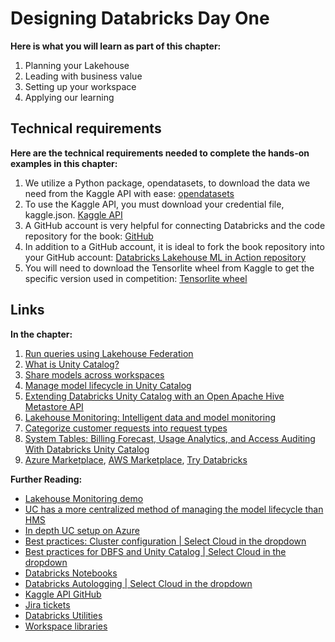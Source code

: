 # Designing Databricks Day One 

**Here is what you will learn as part of this chapter:**

1. Planning your Lakehouse 
2. Leading with business value 
3. Setting up your workspace 
4. Applying our learning 

## Technical requirements 

**Here are the technical requirements needed to complete the hands-on examples in this chapter:**
1. We utilize a Python package, opendatasets, to download the data we need from the Kaggle API with ease: [opendatasets](https://pypi.org/project/opendatasets/)
2. To use the Kaggle API, you must download your credential file, kaggle.json. [Kaggle API](https://www.kaggle.com/docs/api)
3. A GitHub account is very helpful for connecting Databricks and the code repository for the book: [GitHub](https://github.com/)
4. In addition to a GitHub account, it is ideal to fork the book repository into your GitHub account: [Databricks Lakehouse ML in Action repository](https://github.com/PacktPublishing/Databricks-Lakehouse-ML-In-Action)
5. You will need to download the Tensorlite wheel from Kaggle to get the specific version used in competition: [Tensorlite wheel](https://www.kaggle.com/datasets/philculliton/tflite-wheels-2140)

## Links

**In the chapter:**
1. [Run queries using Lakehouse Federation](https://docs.databricks.com/en/query-federation/index.html)
2. [What is Unity Catalog?](https://docs.databricks.com/data-governance/unity-catalog/index.html)
3. [Share models across workspaces](https://docs.databricks.com/applications/machine-learning/manage-model-lifecycle/multiple-workspaces.html)
4. [Manage model lifecycle in Unity Catalog](https://docs.databricks.com/machine-learning/manage-model-lifecycle/index.html)
5. [Extending Databricks Unity Catalog with an Open Apache Hive Metastore API](https://www.databricks.com/blog/extending-databricks-unity-catalog-open-apache-hive-metastore-api)
6. [Lakehouse Monitoring: Intelligent data and model monitoring](https://www.databricks.com/product/machine-learning/lakehouse-monitoring)
7. [Categorize customer requests into request types](https://support.atlassian.com/jira-service-management-cloud/docs/categorize-customer-requests-into-request-types/)
8. [System Tables: Billing Forecast, Usage Analytics, and Access Auditing With Databricks Unity Catalog](https://www.databricks.com/resources/demos/tutorials/governance/system-tables)
9. [Azure Marketplace](https://azure.microsoft.com/en-us/products/databricks), [AWS Marketplace](https://aws.amazon.com/marketplace/pp/prodview-wtyi5lgtce6n6), [Try Databricks](https://www.databricks.com/try-databricks)



**Further Reading:**
- [Lakehouse Monitoring demo](https://youtu.be/3TLBZSKeYTk?t=560)
- [UC has a more centralized method of managing the model lifecycle than HMS](https://docs.databricks.com/machine-learning/manage-model-lifecycle/index.html)
- [In depth UC setup on Azure](https://youtu.be/itGKRVHdNPo)
- [Best practices: Cluster configuration | Select Cloud in the dropdown](https://docs.databricks.com/clusters/cluster-config-best-practices.html)
- [Best practices for DBFS and Unity Catalog | Select Cloud in the dropdown](https://docs.databricks.com/dbfs/unity-catalog.html)
- [Databricks Notebooks](https://docs.databricks.com/en/notebooks/index.html)
- [Databricks Autologging | Select Cloud in the dropdown](https://docs.databricks.com/mlflow/databricks-autologging.html#security-and-data-management)
- [Kaggle API GitHub](https://github.com/Kaggle/kaggle-api)
- [Jira tickets](https://support.atlassian.com/jira-service-management-cloud/docs/categorize-customer-requests-into-request-types/)
- [Databricks Utilities](https://docs.databricks.com/en/dev-tools/databricks-utils.html)
- [Workspace libraries](https://docs.databricks.com/en/libraries/workspace-libraries.html)




